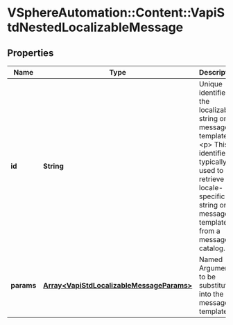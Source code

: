 # VSphereAutomation::Content::VapiStdNestedLocalizableMessage

## Properties
Name | Type | Description | Notes
------------ | ------------- | ------------- | -------------
**id** | **String** | Unique identifier of the localizable string or message template. &lt;p&gt; This identifier is typically used to retrieve a locale-specific string or message template from a message catalog. | 
**params** | [**Array&lt;VapiStdLocalizableMessageParams&gt;**](VapiStdLocalizableMessageParams.md) | Named Arguments to be substituted into the message template. | [optional] 


